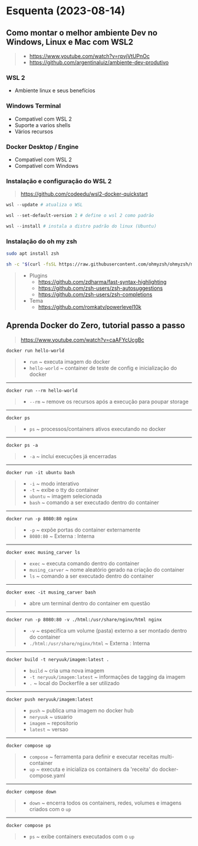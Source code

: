 # Esquenta (2023-08-14)
## Como montar o melhor ambiente Dev no Windows, Linux e Mac com WSL2
> - https://www.youtube.com/watch?v=rpvjVtUPnOc
> - https://github.com/argentinaluiz/ambiente-dev-produtivo

### WSL 2
- Ambiente linux e seus benefícios

### Windows Terminal
- Compatível com WSL 2
- Suporte a varios shells
- Vários recursos

### Docker Desktop / Engine
- Compatível com WSL 2
- Compatível com Windows

### Instalação e configuração do WSL 2
> https://github.com/codeedu/wsl2-docker-quickstart

```Powershell
wsl --update # atualiza o WSL

wsl --set-default-version 2 # define o wsl 2 como padrão

wsl --install # instala a distro padrão do linux (Ubuntu)
```

### Instalação do oh my zsh
```bash
sudo apt install zsh

sh -c "$(curl -fsSL https://raw.githubusercontent.com/ohmyzsh/ohmyzsh/master/tools/install.sh)"
```

> - Plugins
>   - https://github.com/zdharma/fast-syntax-highlighting
>   - https://github.com/zsh-users/zsh-autosuggestions
>   - https://github.com/zsh-users/zsh-completions
> - Tema
>   - https://github.com/romkatv/powerlevel10k

## Aprenda Docker do Zero, tutorial passo a passo
> https://www.youtube.com/watch?v=caAFYcUcgBc

```docker
docker run hello-world
```
> - `run` ~ executa imagem do docker
> - `hello-world` ~ container de teste de config e inicialização do docker

---

```docker
docker run --rm hello-world
```
> - `--rm` ~ remove os recursos após a execução para poupar storage

---

```docker
docker ps
```
> - `ps` ~ processos/containers ativos executando no docker

---

```docker
docker ps -a
```
> - `-a` ~ inclui execuções já encerradas

---

```docker
docker run -it ubuntu bash
```
> - `-i` ~ modo interativo
> - `-t` ~ exibe o tty do container
> - `ubuntu` ~ imagem selecionada
> - `bash` ~ comando a ser executado dentro do container

---

```docker
docker run -p 8080:80 nginx
```
> - `-p` ~ expõe portas do container externamente
> - `8080:80` ~ Externa : Interna

---

```docker
docker exec musing_carver ls
```
> - `exec` ~ executa comando dentro do container
> - `musing_carver` ~ nome aleatório gerado na criação do container
> - `ls` ~ comando a ser executado dentro do container

---

```docker
docker exec -it musing_carver bash
```
> - abre um terminal dentro do container em questão

---

```docker
docker run -p 8080:80 -v ./html:/usr/share/nginx/html nginx
```
> - `-v` ~ especifíca um volume (pasta) externo a ser montado dentro do container
> - `./html:/usr/share/nginx/html` ~ Externa : Interna

---

```docker
docker build -t neryuuk/imagem:latest .
```
> - `build` ~ cria uma nova imagem
> - `-t neryuuk/imagem:latest` ~ informações de tagging da imagem
> - `.` ~ local do Dockerfile a ser utilizado

---

```docker
docker push neryuuk/imagem:latest
```
> - `push` ~ publica uma imagem no docker hub
> - `neryuuk` ~ usuario
> - `imagem` ~ repositorio
> - `latest` ~ versao

---

```docker
docker compose up
```
> - `compose` ~ ferramenta para definir e executar receitas multi-container
> - `up` ~ executa e inicializa os containers da 'receita' do docker-compose.yaml

---

```docker
docker compose down
```
> - `down` ~ encerra todos os containers, redes, volumes e imagens criados com o `up`

---

```docker
docker compose ps
```
> - `ps` ~ exibe containers executados com o `up`
